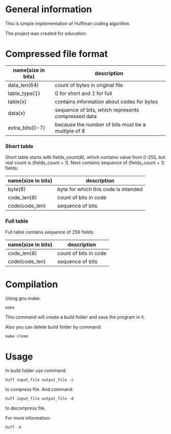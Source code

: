 # General information

This is simple implementation of Huffman coding algorithm.

The project was created for education.

# Compressed file format

|   name(size in bits)    | description |
|-----------------|-------------|
|  data_len(64)   | count of bytes in original file |
|  table_type(1)  | 0 for short and 1 for full |
|  table(x) | contains information about codes for bytes |
|  data(x) | sequence of bits, which represents compressed data |
| extra_bits(0-7) | because the number of bits must be a multiple of 8 |

### Short table

Short table starts with fields_count(8), which contains value from 0-255,
but real count is (fields_count + 1). Next contains sequence of (fields_count + 1) fields:

|   name(size in bits)    | description |
|-----------------|-------------|
|  byte(8)   | byte for which this code is intended |
|  code_len(8) | count of bits in code |
| code(code_len) | sequence of bits |

### Full table

Full table contains sequence of 256 fields:

|   name(size in bits)    | description |
|-----------------|-------------|
|  code_len(8) | count of bits in code |
| code(code_len) | sequence of bits |

# Compilation

Using gnu make:
```
make
```

This command will create a build folder and save the program in it.

Also you can delete build folder by command:

```
make clean
```

# Usage

In build folder use command:

```
huff input_file output_file -c
```

to compress file. And command:

```
huff input_file output_file -d
```

to decompress file.

For more information:

```
huff -h
```
